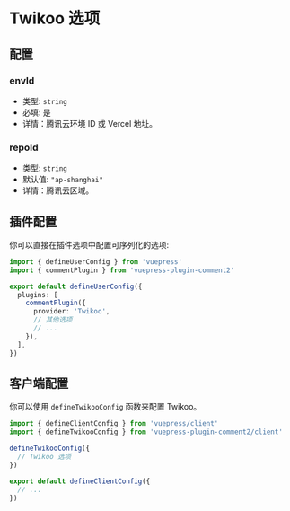 # Twikoo 选项

## 配置

### envId

- 类型: `string`
- 必填: 是
- 详情：腾讯云环境 ID 或 Vercel 地址。

### repoId

- 类型: `string`
- 默认值: `"ap-shanghai"`
- 详情：腾讯云区域。

## 插件配置

你可以直接在插件选项中配置可序列化的选项:

```ts title=".vuepress/config.ts"
import { defineUserConfig } from 'vuepress'
import { commentPlugin } from 'vuepress-plugin-comment2'

export default defineUserConfig({
  plugins: [
    commentPlugin({
      provider: 'Twikoo',
      // 其他选项
      // ...
    }),
  ],
})
```

## 客户端配置

你可以使用 `defineTwikooConfig` 函数来配置 Twikoo。

```ts title=".vuepress/client.ts"
import { defineClientConfig } from 'vuepress/client'
import { defineTwikooConfig } from 'vuepress-plugin-comment2/client'

defineTwikooConfig({
  // Twikoo 选项
})

export default defineClientConfig({
  // ...
})
```
